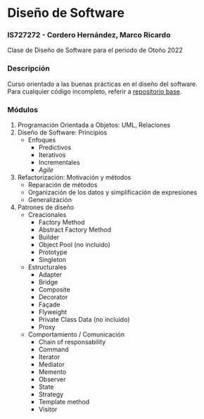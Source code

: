 # Diseño de Software

### IS727272 - Cordero Hernández, Marco Ricardo

Clase de Diseño de Software para el periodo de Otoño 2022

### Descripción

Curso orientado a las buenas prácticas en el diseño del software.  
Para cualquier código incompleto, referir a [repositorio base](https://github.com/memelogit/software_design).

### Módulos

1. Programación Orientada a Objetos: UML, Relaciones
2. Diseño de Software: Principios
    * Enfoques
      - Predictivos
      - Iterativos
      - Incrementales
      - _Agile_
3. Refactorización: Motivación y métodos
    - Reparación de métodos
    - Organización de los datos y simplificación de expresiones
    - Generalización
4. Patrones de diseño
    * Creacionales
      - Factory Method
      - Abstract Factory Method
      - Builder
      - Object Pool (no incluido)
      - Prototype
      - Singleton
    * Estructurales
      - Adapter
      - Bridge
      - Composite
      - Decorator
      - Façade
      - Flyweight
      - Private Class Data (no incluido)
      - Proxy
    * Comportamiento / Comunicación
      - Chain of responsability
      - Command
      - Iterator
      - Mediator
      - Memento
      - Observer
      - State
      - Strategy
      - Template method
      - Visitor